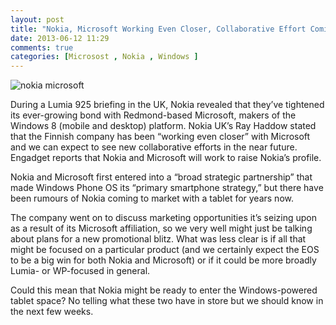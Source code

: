 ```yaml
---
layout: post
title: "Nokia, Microsoft Working Even Closer, Collaborative Effort Coming Soon"
date: 2013-06-12 11:29
comments: true
categories: [Microsost , Nokia , Windows ] 
---
```






 <img src="http://i0.wp.com/igyaan.in/wp-content/uploads/2013/06/ttg-aithangtrongthoathuanmicrosoftnokia-1-1.jpg" alt="nokia microsoft" />
 

During a Lumia 925 briefing in the UK, Nokia revealed that they’ve tightened its ever-growing bond with Redmond-based Microsoft, makers of the Windows 8 (mobile and desktop) platform. Nokia UK’s Ray Haddow stated that the Finnish company has been “working even closer” with Microsoft and we can expect to see new collaborative efforts in the near future. Engadget reports that Nokia and Microsoft will work to raise Nokia’s profile.

Nokia and Microsoft first entered into a “broad strategic partnership” that made Windows Phone OS its “primary smartphone strategy,” but there have been rumours of Nokia coming to market with a tablet for years now.

The company went on to discuss marketing opportunities it’s seizing upon as a result of its Microsoft affiliation, so we very well might just be talking about plans for a new promotional blitz. What was less clear is if all that might be focused on a particular product (and we certainly expect the EOS to be a big win for both Nokia and Microsoft) or if it could be more broadly Lumia- or WP-focused in general.

Could this mean that Nokia might be ready to enter the Windows-powered tablet space? No telling what these two have in store but we should know in the next few weeks.

<!-- more --> 
